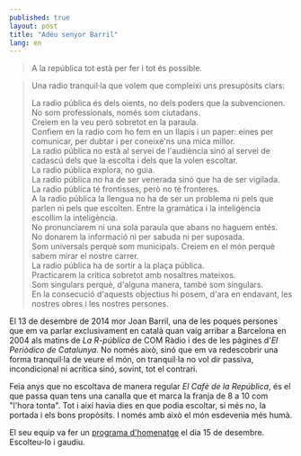 ```yaml
---
published: true
layout: post
title: "Adéu senyor Barril"
lang: en
---
```


> A la república tot està per fer i tot és possible.

> Una radio tranquil·la que volem que compleixi uns presupòsits clars:
>
> La radio pública és dels oients, no dels poders que la subvencionen.  
> No som professionals, només som ciutadans.  
> Creiem en la veu però sobretot en la paraula.  
> Confiem en la radio com ho fem en un llapis i un paper: eines per comunicar, per dubtar i per coneixe'ns una mica millor.  
> La radio pública no està al servei de l'audiència sinó al servei de cadascú dels que la escolta i dels que la volen escoltar.  
> La radio pública explora, no guia.  
> La radio pública no ha de ser venerada sinó que ha de ser vigilada.  
> La radio pública té frontisses, però no té fronteres.  
> A la radio pública la llengua no ha de ser un problema ni pels que parlen ni pels que escolten. Entre la gramàtica i la inteligència escollim la inteligència.  
> No pronunciarem ni una sola paraula que abans no haguem entés.  
> No donarem la informació ni per sabuda ni per suposada.  
> Som universals perquè som municipals. Creiem en el món perquè sabem mirar el nostre carrer.  
> La radio pública ha de sortir a la plaça pública.  
> Practicarem la crítica sobretot amb nosaltres mateixos.  
> Som singulars perquè, d'alguna manera, també som singulars.  
> En la consecució d'aquests objectius hi posem, d'ara en endavant, les nostres obres i les nostres persones.

El 13 de desembre de 2014 mor Joan Barril, una de les poques persones que em va parlar exclusivament en català quan vaig arribar a Barcelona en 2004 als matins de *La R-pública* de COM Ràdio i des de les pàgines d'*El Periòdico de Catalunya*. No només això, sinó que em va redescobrir una forma tranquil·la de veure el món, on tranquil·la no vol dir passiva, incondicional ni acrítica sinó, sovint, tot el contrari.

Feia anys que no escoltava de manera regular *El Cafè de la República*, és el que passa quan tens una canalla que et marca la franja de 8 a 10 com "l'hora tonta". Tot i així havia dies en que podia escoltar, si més no, la portada i els bons propòsits. I només amb això el món esdevenia més humà.

El seu equip va fer un [programa d'homenatge][homenatge] el dia 15 de desembre. Escolteu-lo i gaudiu.

[homenatge]: http://www.ccma.cat/catradio/alacarta/El-Cafe-de-la-Republica/El-Cafe-de-la-Republica-homenatge-a-Joan-Barril-Primera-hora/audio/861732/ "Homenatge a Joan Barril"
